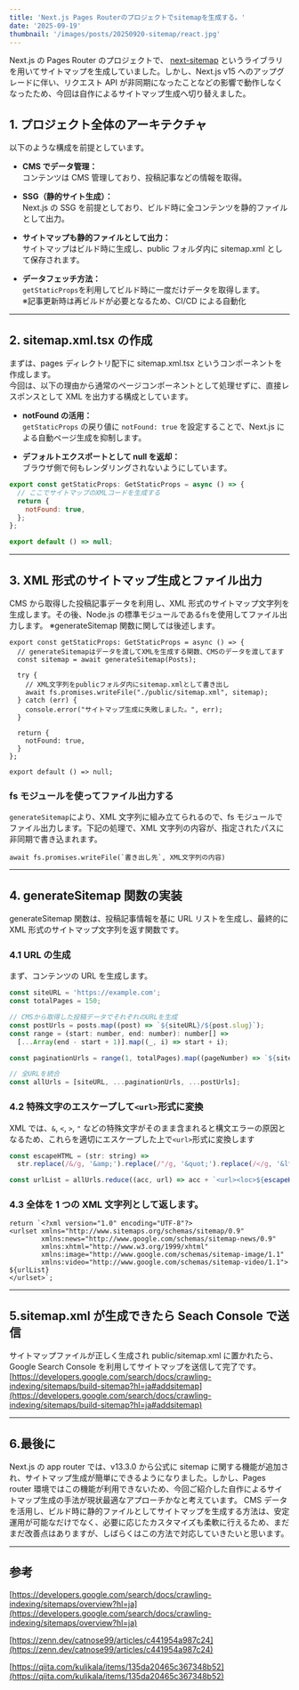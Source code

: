 ```yaml
---
title: 'Next.js Pages Routerのプロジェクトでsitemapを生成する。'
date: '2025-09-19'
thumbnail: '/images/posts/20250920-sitemap/react.jpg'
---
```


Next.js の Pages Router のプロジェクトで、 [next-sitemap](https://github.com/iamvishnusankar/next-sitemap) というライブラリを用いてサイトマップを生成していました。しかし、Next.js v15 へのアップグレードに伴い、リクエスト API が非同期になったことなどの影響で動作しなくなったため、今回は自作によるサイトマップ生成へ切り替えました。

## 1. プロジェクト全体のアーキテクチャ

以下のような構成を前提としています。

- **CMS でデータ管理：**  
  コンテンツは CMS 管理しており、投稿記事などの情報を取得。

- **SSG（静的サイト生成）：**  
  Next.js の SSG を前提としており、ビルド時に全コンテンツを静的ファイルとして出力。

- **サイトマップも静的ファイルとして出力：**  
  サイトマップはビルド時に生成し、public フォルダ内に sitemap.xml として保存されます。

- **データフェッチ方法：**  
  `getStaticProps`を利用してビルド時に一度だけデータを取得します。  
  ※記事更新時は再ビルドが必要となるため、CI/CD による自動化

---

## 2. sitemap.xml.tsx の作成

まずは、pages ディレクトリ配下に sitemap.xml.tsx というコンポーネントを作成します。  
今回は、以下の理由から通常のページコンポーネントとして処理せずに、直接レスポンスとして XML を出力する構成としています。

- **notFound の活用：**  
  `getStaticProps` の戻り値に `notFound: true` を設定することで、Next.js による自動ページ生成を抑制します。

- **デフォルトエクスポートとして null を返却：**  
  ブラウザ側で何もレンダリングされないようにしています。

```jsx
export const getStaticProps: GetStaticProps = async () => {
  // ここでサイトマップのXMLコードを生成する
  return {
    notFound: true,
  };
};

export default () => null;
```

---

## 3. XML 形式のサイトマップ生成とファイル出力

CMS から取得した投稿記事データを利用し、XML 形式のサイトマップ文字列を生成します。その後、Node.js の標準モジュールである`fs`を使用してファイル出力します。
※generateSitemap 関数に関しては後述します。

```
export const getStaticProps: GetStaticProps = async () => {
  // generateSitemapはデータを渡してXMLを生成する関数、CMSのデータを渡してます
  const sitemap = await generateSitemap(Posts);

  try {
    // XML文字列をpublicフォルダ内にsitemap.xmlとして書き出し
    await fs.promises.writeFile("./public/sitemap.xml", sitemap);
  } catch (err) {
    console.error("サイトマップ生成に失敗しました。", err);
  }

  return {
    notFound: true,
  }
};

export default () => null;
```

### fs モジュールを使ってファイル出力する

`generateSitemap`により、XML 文字列に組み立てられるので、fs モジュールでファイル出力します。下記の処理で、XML 文字列の内容が、指定されたパスに非同期で書き込まれます。

```
await fs.promises.writeFile(`書き出し先`, XML文字列の内容)
```

---

## 4. generateSitemap 関数の実装

generateSitemap 関数は、投稿記事情報を基に URL リストを生成し、最終的に XML 形式のサイトマップ文字列を返す関数です。

### 4.1 URL の生成

まず、コンテンツの URL を生成します。

```jsx
const siteURL = 'https://example.com';
const totalPages = 150;

// CMSから取得した投稿データでそれぞれのURLを生成
const postUrls = posts.map((post) => `${siteURL}/${post.slug}`);
const range = (start: number, end: number): number[] =>
  [...Array(end - start + 1)].map((_, i) => start + i);

const paginationUrls = range(1, totalPages).map((pageNumber) => `${siteURL}/page/${pageNumber}`);

// 全URLを統合
const allUrls = [siteURL, ...paginationUrls, ...postUrls];
```

### 4.2 特殊文字のエスケープして`<url>`形式に変換

XML では、`&`, `<`, `>`, `"` などの特殊文字がそのまま含まれると構文エラーの原因となるため、これらを適切にエスケープした上で`<url>`形式に変換します

```jsx
const escapeHTML = (str: string) =>
  str.replace(/&/g, '&amp;').replace(/"/g, '&quot;').replace(/</g, '&lt;').replace(/>/g, '&gt;');

const urlList = allUrls.reduce((acc, url) => acc + `<url><loc>${escapeHTML(url)}</loc></url>`, '');
```

### 4.3 全体を 1 つの XML 文字列として返します。

```
return `<?xml version="1.0" encoding="UTF-8"?>
<urlset xmlns="http://www.sitemaps.org/schemas/sitemap/0.9"
        xmlns:news="http://www.google.com/schemas/sitemap-news/0.9"
        xmlns:xhtml="http://www.w3.org/1999/xhtml"
        xmlns:image="http://www.google.com/schemas/sitemap-image/1.1"
        xmlns:video="http://www.google.com/schemas/sitemap-video/1.1">
${urlList}
</urlset>`;
```

---

## 5.sitemap.xml が生成できたら Seach Console で送信

サイトマップファイルが正しく生成され public/sitemap.xml に置かれたら、Google Search Console を利用してサイトマップを送信して完了です。
[https://developers.google.com/search/docs/crawling-indexing/sitemaps/build-sitemap?hl=ja#addsitemap](https://developers.google.com/search/docs/crawling-indexing/sitemaps/build-sitemap?hl=ja#addsitemap)

---

## 6.最後に

Next.js の app router では、v13.3.0 から公式に sitemap に関する機能が追加され、サイトマップ生成が簡単にできるようになりました。しかし、Pages router 環境ではこの機能が利用できないため、今回ご紹介した自作によるサイトマップ生成の手法が現状最適なアプローチかなと考えています。
CMS データを活用し、ビルド時に静的ファイルとしてサイトマップを生成する方法は、安定運用が可能なだけでなく、必要に応じたカスタマイズも柔軟に行えるため、まだまだ改善点はありますが、しばらくはこの方法で対応していきたいと思います。

---

## 参考

[https://developers.google.com/search/docs/crawling-indexing/sitemaps/overview?hl=ja](https://developers.google.com/search/docs/crawling-indexing/sitemaps/overview?hl=ja)

[https://zenn.dev/catnose99/articles/c441954a987c24](https://zenn.dev/catnose99/articles/c441954a987c24)

[https://qiita.com/kulikala/items/135da20465c367348b52](https://qiita.com/kulikala/items/135da20465c367348b52)
